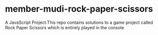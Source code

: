# member-mudi-rock-paper-scissors
A JavaScript Project.This repo contains solutions to a game project called Rock Paper Scissors which is entirely played in the console
